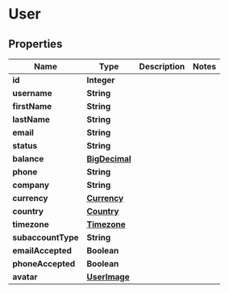 
# User

## Properties
Name | Type | Description | Notes
------------ | ------------- | ------------- | -------------
**id** | **Integer** |  | 
**username** | **String** |  | 
**firstName** | **String** |  | 
**lastName** | **String** |  | 
**email** | **String** |  | 
**status** | **String** |  | 
**balance** | [**BigDecimal**](BigDecimal.md) |  | 
**phone** | **String** |  | 
**company** | **String** |  | 
**currency** | [**Currency**](Currency.md) |  | 
**country** | [**Country**](Country.md) |  | 
**timezone** | [**Timezone**](Timezone.md) |  | 
**subaccountType** | **String** |  | 
**emailAccepted** | **Boolean** |  | 
**phoneAccepted** | **Boolean** |  | 
**avatar** | [**UserImage**](UserImage.md) |  | 



